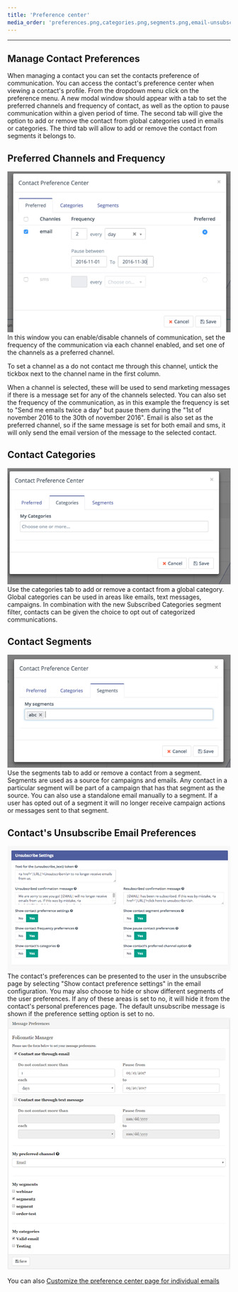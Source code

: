 ```yaml
---
title: 'Preference center'
media_order: 'preferences.png,categories.png,segments.png,email-unsubscribe-settings.png,unsubscribe.png'
---
```


---
## Manage Contact Preferences

When managing a contact you can set the contacts preference of communication. You can access the contact's preference center when viewing a contact's profile. From the dropdown menu click on the preference menu. A new modal window should appear with a tab to set the preferred channels and frequency of contact, as well as the option to pause communication within a given period of time. The second tab will give the option to add or remove the contact from global categories used in emails or categories. The third tab will allow to add or remove the contact from segments it belongs to.

## Preferred Channels and Frequency

![](preferences.png)
In this window you can enable/disable channels of communication, set the frequency of the communication via each channel enabled, and set one of the channels as a preferred channel.

To set a channel as a do not contact me through this channel, untick the tickbox next to the channel name in the first column. 

When a channel is selected, these will be used to send marketing messages if there is a message set for any of the channels selected. You can also set the frequency of the communication, as in this example the frequency is set to "Send me emails twice a day" but pause them during the "1st of november 2016 to the 30th of november 2016". Email is also set as the preferred channel, so if the same message is set for both email and sms, it will only send the email version of the message to the selected contact.

## Contact Categories
![](categories.png)
Use the categories tab to add or remove a contact from a global category. Global categories can be used in areas like emails, text messages, campaigns. In combination with the new Subscribed Categories segment filter, contacts can be given the choice to opt out of categorized communications.

## Contact Segments
![](segments.png)
Use the segments tab to add or remove a contact from a segment. Segments are used as a source for campaigns and emails. Any contact in a particular segment will be part of a campaign that has that segment as the source. You can also use a standalone email manually to a segment. If a user has opted out of a segment it will no longer receive campaign actions or messages sent to that segment.

## Contact's Unsubscribe Email Preferences
![](email-unsubscribe-settings.png)
The contact's preferences can be presented to the user in the unsubscribe page by selecting "Show contact preference settings" in the email configuration. You may also choose to hide or show different segments of the user preferences. If any of these areas is set to no, it will hide it from the contact's personal preferences page. The default unsubscribe message is shown if the preference setting option is set to no.
![](unsubscribe.png)

You can also [Customize the preference center page for individual emails](customize_preference_center.md)
